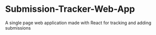 # Submission-Tracker-Web-App
A single page web application made with React for tracking and adding submissions
